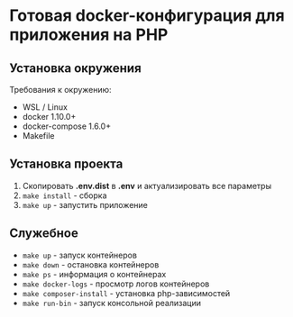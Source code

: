 Готовая docker-конфигурация для приложения на PHP
============================

## Установка окружения

Требования к окружению:

* WSL / Linux
* docker 1.10.0+
* docker-compose 1.6.0+
* Makefile

## Установка проекта

1. Скопировать **.env.dist** в **.env** и актуализировать все параметры
1. `make install` - сборка
1. `make up` - запустить приложение

## Служебное

- `make up` - запуск контейнеров
- `make down` - остановка контейнеров
- `make ps` - информация о контейнерах
- `make docker-logs` - просмотр логов контейнеров
- `make composer-install` - установка php-зависимостей
- `make run-bin` - запуск консольной реализации